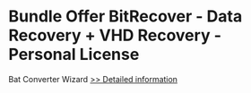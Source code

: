 # Bundle Offer BitRecover - Data Recovery + VHD Recovery - Personal License
Bat Converter Wizard
[>> Detailed information](https://secure.shareit.com/shareit/product.html?productid=300954707&affiliateid=200057808)